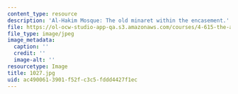 ```yaml
---
content_type: resource
description: 'Al-Hakim Mosque: The old minaret within the encasement.'
file: https://ol-ocw-studio-app-qa.s3.amazonaws.com/courses/4-615-the-architecture-of-cairo-spring-2002/ac4900613901f52fc3c5fddd4427f1ec_1027.jpg
file_type: image/jpeg
image_metadata:
  caption: ''
  credit: ''
  image-alt: ''
resourcetype: Image
title: 1027.jpg
uid: ac490061-3901-f52f-c3c5-fddd4427f1ec
---
```

